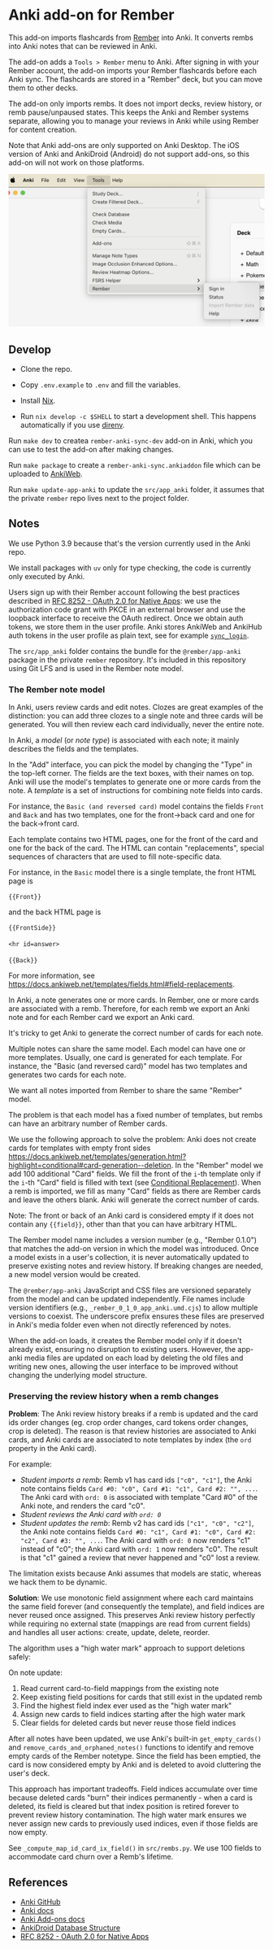 # Anki add-on for Rember

This add-on imports flashcards from [Rember](rember.com) into Anki. It converts rembs into Anki notes that can be reviewed in Anki.

The add-on adds a `Tools > Rember` menu to Anki. After signing in with your Rember account, the add-on imports your Rember flashcards before each Anki sync. The flashcards are stored in a "Rember" deck, but you can move them to other decks.

The add-on only imports rembs. It does not import decks, review history, or remb pause/unpaused states. This keeps the Anki and Rember systems separate, allowing you to manage your reviews in Anki while using Rember for content creation.

Note that Anki add-ons are only supported on Anki Desktop. The iOS version of Anki and AnkiDroid (Android) do not support add-ons, so this add-on will not work on those platforms.

![Menu screenshot](static/menu.png)

## Develop

- Clone the repo.

- Copy `.env.example` to `.env` and fill the variables.

- Install [Nix](https://nixos.org/).

- Run `nix develop -c $SHELL` to start a development shell. This happens automatically if you use [direnv](https://direnv.net/).

Run `make dev` to createa `rember-anki-sync-dev` add-on in Anki, which you can use to test the add-on after making changes.

Run `make package` to create a `rember-anki-sync.ankiaddon` file which can be uploaded to [AnkiWeb](https://ankiweb.net/shared/addons).

Run `make update-app-anki` to update the `src/app_anki` folder, it assumes that the private `rember` repo lives next to the project folder.

## Notes

We use Python 3.9 because that's the version currently used in the Anki repo.

We install packages with `uv` only for type checking, the code is currently only executed by Anki.

Users sign up with their Rember account following the best practices described in [RFC 8252 - OAuth 2.0 for Native Apps](https://datatracker.ietf.org/doc/html/rfc8252): we use the authorization code grant with PKCE in an external browser and use the loopback interface to receive the OAuth redirect. Once we obtain auth tokens, we store them in the user profile. Anki stores AnkiWeb and AnkiHub auth tokens in the user profile as plain text, see for example [`sync_login`](https://github.com/ankitects/anki/blob/d3d6bd8ce006f178e2271fd8d317fdc8832095df/qt/aqt/sync.py#L320-L321).

The `src/app_anki` folder contains the bundle for the `@rember/app-anki` package in the private `rember` repository. It's included in this repository using Git LFS and is used in the Rember note model.

### The Rember note model

In Anki, users review cards and edit notes.
Clozes are great examples of the distinction: you can add three clozes to a single note and three cards will be generated. You will then review each card individually, never the entire note.

In Anki, a _model_ (or _note type_) is associated with each note; it mainly describes the fields and the templates.

In the "Add" interface, you can pick the model by changing the "Type" in the top-left corner. The fields are the text boxes, with their names on top. Anki will use the model's templates to generate one or more cards from the note. A _template_ is a set of instructions for combining note fields into cards.

For instance, the `Basic (and reversed card)` model contains the fields `Front` and `Back` and has two templates, one for the front->back card and one for the back->front card.

Each template contains two HTML pages, one for the front of the card and one for the back of the card.
The HTML can contain "replacements", special sequences of characters that are used to fill note-specific data.

For instance, in the `Basic` model there is a single template, the front HTML page is

```
{{Front}}
```

and the back HTML page is

```
{{FrontSide}}

<hr id=answer>

{{Back}}
```

For more information, see https://docs.ankiweb.net/templates/fields.html#field-replacements.

In Anki, a note generates one or more cards.
In Rember, one or more cards are associated with a remb.
Therefore, for each remb we export an Anki note and for each Rember card we export an Anki card.

It's tricky to get Anki to generate the correct number of cards for each note.

Multiple notes can share the same model.
Each model can have one or more templates. Usually, one card is generated for each template.
For instance, the "Basic (and reversed card)" model has two templates and generates two cards for each note.

We want all notes imported from Rember to share the same "Rember" model.

The problem is that each model has a fixed number of templates, but rembs can have an arbitrary number of Rember cards.

We use the following approach to solve the problem:
Anki does not create cards for templates with empty front sides https://docs.ankiweb.net/templates/generation.html?highlight=conditional#card-generation--deletion.
In the "Rember" model we add 100 additional "Card" fields. We fill the front of the `i`-th template only if the `i`-th "Card" field is filled with text (see [Conditional Replacement](https://docs.ankiweb.net/templates/generation.html?highlight=conditional#conditional-replacement)).
When a remb is imported, we fill as many "Card" fields as there are Rember cards and leave the others blank. Anki will generate the correct number of cards.

Note: The front or back of an Anki card is considered empty if it does not contain any `{{field}}`, other than that you can have arbitrary HTML.

The Rember model name includes a version number (e.g., "Rember 0.1.0") that matches the add-on version in which the model was introduced. Once a model exists in a user's collection, it is never automatically updated to preserve existing notes and review history. If breaking changes are needed, a new model version would be created.

The `@rember/app-anki` JavaScript and CSS files are versioned separately from the model and can be updated independently. File names include version identifiers (e.g., `_rember_0_1_0_app_anki.umd.cjs`) to allow multiple versions to coexist. The underscore prefix ensures these files are preserved in Anki's media folder even when not directly referenced by notes.

When the add-on loads, it creates the Rember model only if it doesn't already exist, ensuring no disruption to existing users. However, the app-anki media files are updated on each load by deleting the old files and writing new ones, allowing the user interface to be improved without changing the underlying model structure.

### Preserving the review history when a remb changes

**Problem**: The Anki review history breaks if a remb is updated and the card ids order changes (eg. crop order changes, card tokens order changes, crop is deleted). The reason is that review histories are associated to Anki cards, and Anki cards are associated to note templates by index (the `ord` property in the Anki card).

For example:

- _Student imports a remb_: Remb v1 has card ids `["c0", "c1"]`, the Anki note contains fields `Card #0: "c0", Card #1: "c1", Card #2: "", ...`. The Anki card with `ord: 0` is associated with template "Card #0" of the Anki note, and renders the card "c0".
- _Student reviews the Anki card with `ord: 0`_
- _Student updates the remb_: Remb v2 has card ids `["c1", "c0", "c2"]`, the Anki note contains fields `Card #0: "c1", Card #1: "c0", Card #2: "c2", Card #3: "", ...`. The Anki card with `ord: 0` now renders "c1" instead of "c0"; the Anki card with `ord: 1` now renders "c0". The result is that "c1" gained a review that never happened and "c0" lost a review.

The limitation exists because Anki assumes that models are static, whereas we hack them to be dynamic.

**Solution**: We use monotonic field assignment where each card maintains the same field forever (and consequently the template), and field indices are never reused once assigned. This preserves Anki review history perfectly while requiring no external state (mappings are read from current fields) and handles all user actions: create, update, delete, reorder.

The algorithm uses a "high water mark" approach to support deletions safely:

On note update:

1. Read current card-to-field mappings from the existing note
2. Keep existing field positions for cards that still exist in the updated remb
3. Find the highest field index ever used as the "high water mark"
4. Assign new cards to field indices starting after the high water mark
5. Clear fields for deleted cards but never reuse those field indices

After all notes have been updated, we use Anki's built-in `get_empty_cards()` and `remove_cards_and_orphaned_notes()` functions to identify and remove empty cards of the Rember notetype. Since the field has been emptied, the card is now considered empty by Anki and is deleted to avoid cluttering the user's deck.

This approach has important tradeoffs. Field indices accumulate over time because deleted cards "burn" their indices permanently - when a card is deleted, its field is cleared but that index position is retired forever to prevent review history contamination. The high water mark ensures we never assign new cards to previously used indices, even if those fields are now empty.

See `_compute_map_id_card_ix_field()` in `src/rembs.py`. We use 100 fields to accommodate card churn over a Remb's lifetime.

## References

- [Anki GitHub](https://github.com/ankitects/anki/tree/main)
- [Anki docs](https://docs.ankiweb.net)
- [Anki Add-ons docs](https://addon-docs.ankiweb.net/intro.html)
- [AnkiDroid Database Structure](https://github.com/ankidroid/Anki-Android/wiki/Database-Structure)
- [RFC 8252 - OAuth 2.0 for Native Apps](https://datatracker.ietf.org/doc/html/rfc8252)
